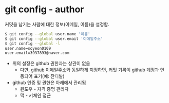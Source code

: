 # git config - author

커밋을 남기는 사람에 대한 정보(이메일, 이름)을 설정함.

```bash
$ git config --global user.name '이름'
$ git config --global user.email '이메일주소'
$ git config --global -l
user.name=soyeon0109
user.email=3937893@naver.com
```

* 위의 설정은 github 권한과는 상관이 없음
  * 다만, github 이메일주소와 동일하게 지정하면, 커밋 기록이 github 계정과 연동되어 표기(예: 잔디밭)
* github 인증 및 권한은 아래에서 관리됨
  * 윈도우 - 자격 증명 관리자
  * 맥 - 키체인 접근

